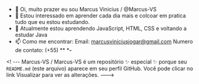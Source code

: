 - 👋 Oi, muito prazer eu sou Marcus Vinicius / @Marcus-VS
- 👀 Estou interessado em aprender cada dia mais e colcoar em pratica tudo que eu estou estudando.
- 🌱 Atualmente estou aprendendo JavaScript, HTML, CSS e voltando a estudar Java
- 📫 Como me encontrar:
Email: marcusviniciusjogar@gmail.com
Numero de contato: (+55) ** *****-****

<! ---
Marcus-VS / Marcus-VS é um repositório ✨ especial ✨ porque seu `README.md` (este arquivo) aparece em seu perfil GitHub.
Você pode clicar no link Visualizar para ver as alterações.
--->
